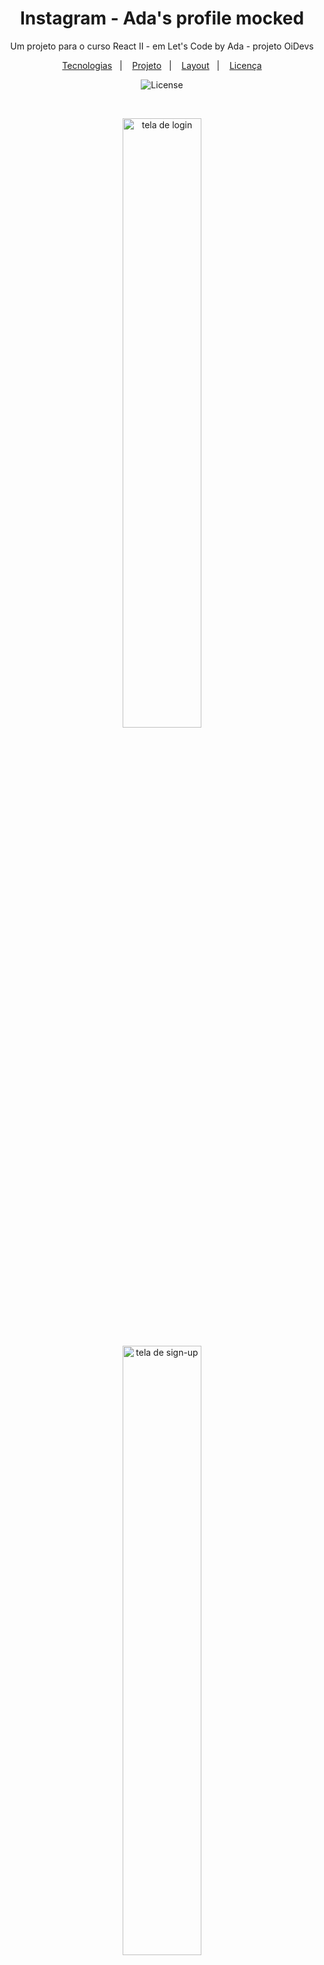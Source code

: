 <h1 align="center"> Instagram - Ada's profile mocked</h1>

<p align="center">
Um projeto para o curso React II - em Let's Code by Ada - projeto OiDevs
</p>

<p align="center">
  <a href="#-tecnologias">Tecnologias</a>&nbsp;&nbsp;&nbsp;|&nbsp;&nbsp;&nbsp;
  <a href="#-projeto">Projeto</a>&nbsp;&nbsp;&nbsp;|&nbsp;&nbsp;&nbsp;
  <a href="#-layout">Layout</a>&nbsp;&nbsp;&nbsp;|&nbsp;&nbsp;&nbsp;
  <a href="#memo-licença">Licença</a>
</p>

<p align="center">
  <img alt="License" src="https://img.shields.io/static/v1?label=license&message=MIT&color=49AA26&labelColor=000000">
</p>

<br>

<p align="center">
  <img alt="tela de login" src="https://user-images.githubusercontent.com/59850893/219975691-7ced42c9-fd51-4c0f-95c2-760fa0701134.png" width="50%">
</p>


<p align="center">
  <img alt="tela de sign-up" src="https://user-images.githubusercontent.com/59850893/219975716-fe6de164-3369-46b8-afd3-98ef4ecc9285.png" width="50%">
</p>


<p align="center">
  <img alt="tela perfil - feed" src="https://user-images.githubusercontent.com/59850893/219975752-55980b80-7883-42fd-bb90-2f9066cf4d69.png" width="50%">
</p>


<p align="center">
  <img alt="tela perfil - reels" src="https://user-images.githubusercontent.com/59850893/219975796-3c6f2493-5127-4ed3-a4be-15b0b5be4c27.png" width="50%">
</p>

## 🚀 Tecnologias

Esse projeto foi desenvolvido com as seguintes tecnologias:

- React
- Vite 
- styled-components
- Jest
- Testing-library
- Git e Github

## 💻 Projeto

Este projeto foi um "laboratório" para aprendizado para desenvolvimento com React.
Aqui aplicamos conceitos de componentização, design pattern, hooks, criação de contexto, diversas formas de estruturar navegação entre páginas e componentes, consumo de api, styled-components e testes.

Nem todas as funcionalidades mostradas na página home estão operacionais. Mas temos um Feed de imagens, simulando os posts, assim como Reels e Marcados. Para esses componentes fizamos uso da api https://api.unsplash.com
Para as imagens do usuário e os highlights usamos a api https://via.placeholder.com

Neste repositório no GitHub, cada branch corresponde a uma aula, com os temas abordados em sala, aplicados no projeto. Você pode acompanhar a evolução acessando cada branch e comparando com a master

## 🔖 Layout

A building do projeto foi feita na Vercel.
Você pode ver a página do projeto através [DESSE LINK](https://instagram-for-letscode-by-ada.vercel.app/).

Para acessar utilize o usuário: adatech e senha: 123

## :memo: Licença

Esse projeto está sob a licença MIT.

---

Feito com ♥ by Jady Godoi
